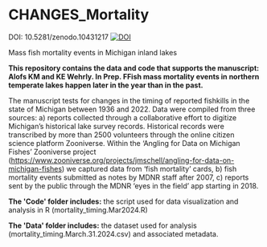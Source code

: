 # CHANGES_Mortality

DOI: 10.5281/zenodo.10431217 
[![DOI](https://zenodo.org/badge/704182760.svg)](https://zenodo.org/badge/latestdoi/704182760)

Mass fish mortality events in Michigan inland lakes

**This repository contains the data and code that supports the manuscript: Alofs KM and KE Wehrly. In Prep. FFish mass mortality events in northern temperate lakes happen later in the year than in the past.**

The manuscript tests for changes in the timing of reported fishkills in the state of Michigan between 1936 and 2022. Data were compiled from three sources: a) reports collected through a collaborative effort to digitize Michigan’s historical lake survey records. Historical records were transcribed by more than 2500 volunteers through the online citizen science platform Zooniverse. Within the ‘Angling for Data on Michigan Fishes’ Zooniverse project (https://www.zooniverse.org/projects/jmschell/angling-for-data-on-michigan-fishes) we captured data from ‘fish mortality’ cards, b) fish mortality events submitted as notes by MDNR staff after 2007, c) reports sent by the public through the MDNR ‘eyes in the field’ app starting in 2018. 

**The 'Code' folder includes:** the script used for data visualization and analysis in R (mortality_timing.Mar2024.R)

**The 'Data' folder includes:** the dataset used for analysis (mortality_timing.March.31.2024.csv) and associated metadata.
